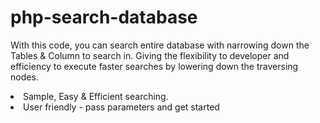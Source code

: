 # php-search-database
With this code, you can search entire database with narrowing down the Tables &amp; Column to search in. Giving the flexibility to developer and efficiency to execute faster searches by lowering down the traversing nodes.<br/>
<li>Sample, Easy & Efficient searching.</li>
<li>User friendly - pass parameters and get started</li>
